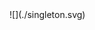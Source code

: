 <div hidden>
```
@startuml
skinparam style strictuml
client -> Singleton : get_instance()
@enduml
```
 </div> 
![](./singleton.svg)
